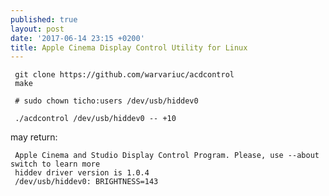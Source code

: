 ```yaml
---
published: true
layout: post
date: '2017-06-14 23:15 +0200'
title: Apple Cinema Display Control Utility for Linux
---
```

     git clone https://github.com/warvariuc/acdcontrol
     make

     # sudo chown ticho:users /dev/usb/hiddev0
    
     ./acdcontrol /dev/usb/hiddev0 -- +10
    
 may return:
 
     Apple Cinema and Studio Display Control Program. Please, use --about switch to learn more
     hiddev driver version is 1.0.4
     /dev/usb/hiddev0: BRIGHTNESS=143
